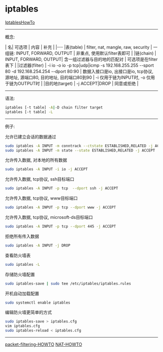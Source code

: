 # iptables


[IptablesHowTo](https://help.ubuntu.com/community/IptablesHowTo)


---

概念:

| 名| 可选项 | 内容 | 补充 |
|---
|表(table) | filter, nat, mangle, raw, security | 一组链: INPUT, FORWARD, OUTPUT | 非重点, 使用默认filter表即可 |
|链(chain) | INPUT, FORWARD, OUTPUT| 含一组过滤器与目的地的匹配对 | 可选项是在filter表下 |
|过滤器(filter) | -i io -o io -p tcp&#x7C;udp&#x7C;icmp -s 192.168.255.255 --sport 80 -d 192.168.254.254 --dport 80:90 | 数据入接口是io, 出接口是io, tcp协议, 源地址, 源端口80, 目的地址, 目的端口80到90 | -i 仅用于链为INPUT时, -o 仅用于链为OUTPUT时 |
|目的地(target) | -j ACCEPT&#x7C;DROP | 同意或拒绝 |

---

语法:

```bash
iptables [-t table] -A|-D chain filter target
iptables [-t table] -L
```

---

例子:

允许已建立会话的数据通过

```bash
sudo iptables -A INPUT -m conntrack --ctstate ESTABLISHED,RELATED -j ACCEPT
sudo iptables -A INPUT -m state --state ESTABLISHED,RELATED -j ACCEPT
```

允许传入数据, 对本地的所有数据

```bash
sudo iptables -A INPUT -i io -j ACCEPT
```

允许传入数据, tcp协议, ssh目标端口

```bash
sudo iptables -A INPUT -p tcp  --dport ssh -j ACCEPT
```

允许传入数据, tcp协议, www目标端口

```bash
sudo iptables -A INPUT -p tcp --dport www -j ACCEPT
```

允许传入数据, tcp协议, microsoft-ds目标端口

```bash
sudo iptables -A INPUT -p tcp --dport 445 -j ACCEPT
```

拒绝所有传入数据

```bash
sudo iptables -A INPUT -j DROP
```

查看防火墙表

```bash
sudo iptables -L
```

存储防火墙配置
```bash
sudo iptables-save | sudo tee /etc/iptables/iptables.rules
```
开机自动加载配置
```bash
sudo systemctl enable iptables
```


编辑防火墙更简单的方式

```bash
sudo iptables-save > iptables.cfg
vim iptables.cfg
sudo iptables-reload < iptables.cfg
```




------

[packet-filtering-HOWTO](http://www.netfilter.org/documentation/HOWTO/cn/packet-filtering-HOWTO.html)
[NAT-HOWTO](http://www.netfilter.org/documentation/HOWTO/cn/NAT-HOWTO.html)












